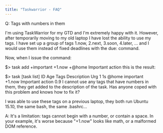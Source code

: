 ```yaml
---
title: "Taskwarrior - FAQ"
---
```


Q: Tags with numbers in them

I'm using TaskWarrior for my GTD and I'm extremely happy with it. However, after temporarily moving to my old laptop I have lost the ability to use my tags. I have set up a group of tags 1.now, 2.next, 3.soon, 4.later, ... and I would use them instead of fixed deadlines with the due: command.

Now, when I issue the command:

$> task add +important +1.now +@home Important action
this is the result:

$> task
[task list]
ID Age  Tags               Description                  Urg 
 1  1s  @home important    +1.now Important action      0.9
I cannot use any tags that have numbers in them, they get added to the description of the task. Has anyone coped with this problem and knows how to fix it?

I was able to use these tags on a previous laptop, they both run Ubuntu 15.10, the same bash, the same .bashrc...

A: It's a limitation: tags cannot begin with a number, or contain a space.
In your example, it's worse because "+1.now" looks like math, or a malformed DOM reference.

